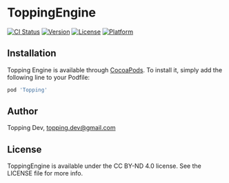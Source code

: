 # ToppingEngine

[![CI Status](https://img.shields.io/travis/Deadknight/toppingios.svg?style=flat)](https://travis-ci.org/Deadknight/Topping)
[![Version](https://img.shields.io/cocoapods/v/toppingios.svg?style=flat)](https://cocoapods.org/pods/Topping)
[![License](https://img.shields.io/cocoapods/l/toppingios.svg?style=flat)](https://cocoapods.org/pods/Topping)
[![Platform](https://img.shields.io/cocoapods/p/toppingios.svg?style=flat)](https://cocoapods.org/pods/Topping)

## Installation

Topping Engine is available through [CocoaPods](https://cocoapods.org). To install
it, simply add the following line to your Podfile:

```ruby
pod 'Topping'
```

## Author

Topping Dev, topping.dev@gmail.com

## License

ToppingEngine is available under the CC BY-ND 4.0 license. See the LICENSE file for more info.

